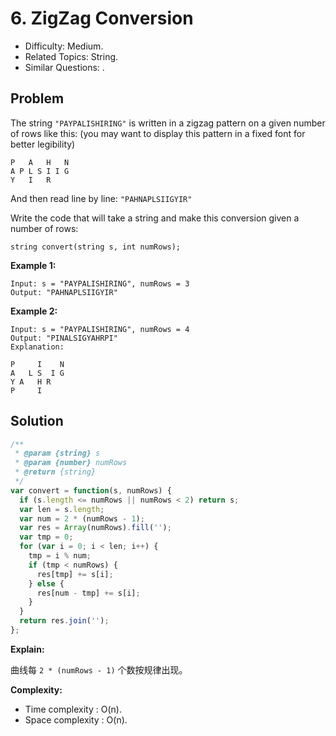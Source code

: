 # 6. ZigZag Conversion

- Difficulty: Medium.
- Related Topics: String.
- Similar Questions: .

## Problem

The string ```"PAYPALISHIRING"``` is written in a zigzag pattern on a given number of rows like this: (you may want to display this pattern in a fixed font for better legibility)

```
P   A   H   N
A P L S I I G
Y   I   R
```

And then read line by line: ```"PAHNAPLSIIGYIR"```

Write the code that will take a string and make this conversion given a number of rows:

```
string convert(string s, int numRows);
```

**Example 1:**

```
Input: s = "PAYPALISHIRING", numRows = 3
Output: "PAHNAPLSIIGYIR"
```

**Example 2:**

```
Input: s = "PAYPALISHIRING", numRows = 4
Output: "PINALSIGYAHRPI"
Explanation:

P     I    N
A   L S  I G
Y A   H R
P     I
```

## Solution

```javascript
/**
 * @param {string} s
 * @param {number} numRows
 * @return {string}
 */
var convert = function(s, numRows) {
  if (s.length <= numRows || numRows < 2) return s;
  var len = s.length;
  var num = 2 * (numRows - 1);
  var res = Array(numRows).fill('');
  var tmp = 0;
  for (var i = 0; i < len; i++) {
    tmp = i % num;
    if (tmp < numRows) {
      res[tmp] += s[i];
    } else {
      res[num - tmp] += s[i];
    }
  }
  return res.join('');
};
```

**Explain:**

曲线每 ```2 * (numRows - 1)``` 个数按规律出现。

**Complexity:**

* Time complexity : O(n).
* Space complexity : O(n).
